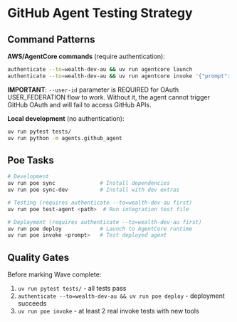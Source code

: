 # GitHub Agent Testing Strategy

## Command Patterns

**AWS/AgentCore commands** (require authentication):
```bash
authenticate --to=wealth-dev-au && uv run agentcore launch
authenticate --to=wealth-dev-au && uv run agentcore invoke '{"prompt": "..."}' --user-id "test"
```

**IMPORTANT**: `--user-id` parameter is REQUIRED for OAuth USER_FEDERATION flow to work.
Without it, the agent cannot trigger GitHub OAuth and will fail to access GitHub APIs.

**Local development** (no authentication):
```bash
uv run pytest tests/
uv run python -m agents.github_agent
```

## Poe Tasks

```bash
# Development
uv run poe sync              # Install dependencies
uv run poe sync-dev          # Install with dev extras

# Testing (requires authenticate --to=wealth-dev-au first)
uv run poe test-agent <path>  # Run integration test file

# Deployment (requires authenticate --to=wealth-dev-au first)
uv run poe deploy            # Launch to AgentCore runtime
uv run poe invoke <prompt>   # Test deployed agent
```

## Quality Gates

Before marking Wave complete:
1. `uv run pytest tests/` - all tests pass
2. `authenticate --to=wealth-dev-au && uv run poe deploy` - deployment succeeds
3. `uv run poe invoke` - at least 2 real invoke tests with new tools